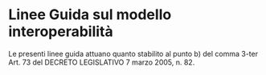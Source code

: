 # Linee Guida sul modello interoperabilità


Le presenti linee guida attuano quanto stabilito al punto b) del comma 3-ter Art. 73 del DECRETO LEGISLATIVO 7 marzo 2005, n. 82.

